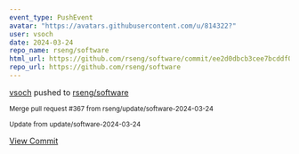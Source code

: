 ```yaml
---
event_type: PushEvent
avatar: "https://avatars.githubusercontent.com/u/814322?"
user: vsoch
date: 2024-03-24
repo_name: rseng/software
html_url: https://github.com/rseng/software/commit/ee2d0dbcb3cee7bcddf0422af7eb4ec84a442e24
repo_url: https://github.com/rseng/software
---
```


<a href='https://github.com/vsoch' target='_blank'>vsoch</a> pushed to <a href='https://github.com/rseng/software' target='_blank'>rseng/software</a>

<small>Merge pull request #367 from rseng/update/software-2024-03-24

Update from update/software-2024-03-24</small>

<a href='https://github.com/rseng/software/commit/ee2d0dbcb3cee7bcddf0422af7eb4ec84a442e24' target='_blank'>View Commit</a>